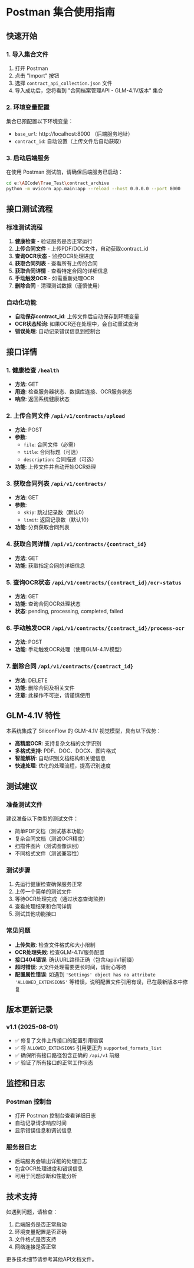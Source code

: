 # Postman 集合使用指南

## 快速开始

### 1. 导入集合文件
1. 打开 Postman
2. 点击 "Import" 按钮
3. 选择 `contract_api_collection.json` 文件
4. 导入成功后，您将看到 "合同档案管理API - GLM-4.1V版本" 集合

### 2. 环境变量配置
集合已预配置以下环境变量：
- `base_url`: http://localhost:8000 （后端服务地址）
- `contract_id`: 自动设置（上传文件后自动获取）

### 3. 启动后端服务
在使用 Postman 测试前，请确保后端服务已启动：
```bash
cd e:\AICode\Trae_Test\contract_archive
python -m uvicorn app.main:app --reload --host 0.0.0.0 --port 8000
```

## 接口测试流程

### 标准测试流程
1. **健康检查** - 验证服务是否正常运行
2. **上传合同文件** - 上传PDF/DOC文件，自动获取contract_id
3. **查询OCR状态** - 监控OCR处理进度
4. **获取合同列表** - 查看所有上传的合同
5. **获取合同详情** - 查看特定合同的详细信息
6. **手动触发OCR** - 如需重新处理OCR
7. **删除合同** - 清理测试数据（谨慎使用）

### 自动化功能
- **自动保存contract_id**: 上传文件后自动保存到环境变量
- **OCR状态轮询**: 如果OCR还在处理中，会自动重试查询
- **错误处理**: 自动记录错误信息到控制台

## 接口详情

### 1. 健康检查 `/health`
- **方法**: GET
- **用途**: 检查服务器状态、数据库连接、OCR服务状态
- **响应**: 返回系统健康状态

### 2. 上传合同文件 `/api/v1/contracts/upload`
- **方法**: POST
- **参数**: 
  - `file`: 合同文件（必需）
  - `title`: 合同标题（可选）
  - `description`: 合同描述（可选）
- **功能**: 上传文件并自动开始OCR处理

### 3. 获取合同列表 `/api/v1/contracts/`
- **方法**: GET
- **参数**: 
  - `skip`: 跳过记录数（默认0）
  - `limit`: 返回记录数（默认10）
- **功能**: 分页获取合同列表

### 4. 获取合同详情 `/api/v1/contracts/{contract_id}`
- **方法**: GET
- **功能**: 获取指定合同的详细信息

### 5. 查询OCR状态 `/api/v1/contracts/{contract_id}/ocr-status`
- **方法**: GET
- **功能**: 查询合同OCR处理状态
- **状态**: pending, processing, completed, failed

### 6. 手动触发OCR `/api/v1/contracts/{contract_id}/process-ocr`
- **方法**: POST
- **功能**: 手动触发OCR处理（使用GLM-4.1V模型）

### 7. 删除合同 `/api/v1/contracts/{contract_id}`
- **方法**: DELETE
- **功能**: 删除合同及相关文件
- **注意**: 此操作不可逆，请谨慎使用

## GLM-4.1V 特性

本系统集成了 SiliconFlow 的 GLM-4.1V 视觉模型，具有以下优势：
- **高精度OCR**: 支持复杂文档的文字识别
- **多格式支持**: PDF、DOC、DOCX、图片格式
- **智能解析**: 自动识别文档结构和关键信息
- **快速处理**: 优化的处理流程，提高识别速度

## 测试建议

### 准备测试文件
建议准备以下类型的测试文件：
- 简单PDF文档（测试基本功能）
- 复杂合同文档（测试OCR精度）
- 扫描件图片（测试图像识别）
- 不同格式文件（测试兼容性）

### 测试步骤
1. 先运行健康检查确保服务正常
2. 上传一个简单的测试文件
3. 等待OCR处理完成（通过状态查询监控）
4. 查看处理结果和合同详情
5. 测试其他功能接口

### 常见问题
- **上传失败**: 检查文件格式和大小限制
- **OCR处理失败**: 检查GLM-4.1V服务配置
- **接口404错误**: 确认URL路径正确（包含/api/v1前缀）
- **超时错误**: 大文件处理需要更长时间，请耐心等待
- **配置属性错误**: 如遇到 `'Settings' object has no attribute 'ALLOWED_EXTENSIONS'` 等错误，说明配置文件引用有误，已在最新版本中修复

## 版本更新记录

### v1.1 (2025-08-01)
- ✅ 修复了文件上传接口的配置引用错误
- ✅ 将 `ALLOWED_EXTENSIONS` 引用更正为 `supported_formats_list`
- ✅ 确保所有接口路径包含正确的 `/api/v1` 前缀
- ✅ 验证了所有接口的正常工作状态

## 监控和日志

### Postman 控制台
- 打开 Postman 控制台查看详细日志
- 自动记录请求响应时间
- 显示错误信息和调试信息

### 服务器日志
- 后端服务会输出详细的处理日志
- 包含OCR处理进度和错误信息
- 可用于问题诊断和性能分析

## 技术支持

如遇到问题，请检查：
1. 后端服务是否正常启动
2. 环境变量配置是否正确
3. 文件格式是否支持
4. 网络连接是否正常

更多技术细节请参考其他API文档文件。